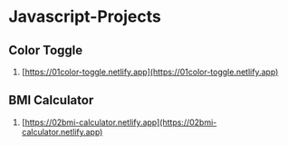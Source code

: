 # Javascript-Projects

## Color Toggle
1. [https://01color-toggle.netlify.app](https://01color-toggle.netlify.app)

## BMI Calculator
1. [https://02bmi-calculator.netlify.app](https://02bmi-calculator.netlify.app)
